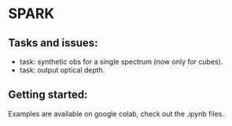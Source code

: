 # SPARK

## Tasks and issues: 

- task: synthetic obs for a single spectrum (now only for cubes). 
- task: output optical depth. 

## Getting started: 
Examples are available on google colab, check out the .ipynb files. 

